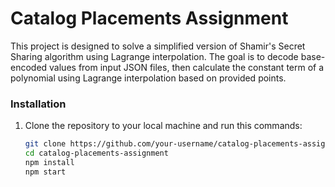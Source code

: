 # Catalog Placements Assignment

This project is designed to solve a simplified version of Shamir's Secret Sharing algorithm using Lagrange interpolation. The goal is to decode base-encoded values from input JSON files, then calculate the constant term of a polynomial using Lagrange interpolation based on provided points.

### Installation

1. Clone the repository to your local machine and run this commands:

   ```bash
   git clone https://github.com/your-username/catalog-placements-assignment.git
   cd catalog-placements-assignment   
   npm install
   npm start
